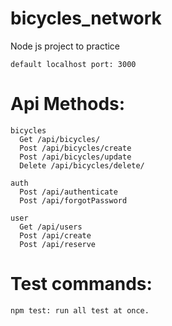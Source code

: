 # bicycles_network
Node js project to practice

    default localhost port: 3000

# Api Methods: 
    bicycles
      Get /api/bicycles/
      Post /api/bicycles/create
      Post /api/bicycles/update
      Delete /api/bicycles/delete/
      
    auth
      Post /api/authenticate   
      Post /api/forgotPassword
    
    user
      Get /api/users
      Post /api/create
      Post /api/reserve
      
# Test commands: 
    npm test: run all test at once. 
